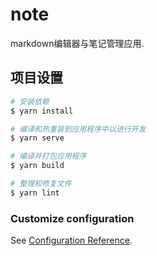 # note
markdown编辑器与笔记管理应用.

## 项目设置
```bash
# 安装依赖
$ yarn install

# 编译和热重装到应用程序中以进行开发
$ yarn serve

# 编译并打包应用程序
$ yarn build

# 整理和修复文件
$ yarn lint

```

### Customize configuration

See [Configuration Reference](https://cli.vuejs.org/config/).
